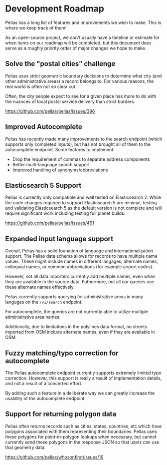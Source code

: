 # Development Roadmap

Pelias has a long list of features and improvements we wish to make. This is
where we keep track of them!

As an open-source project, we don't usually have a timeline or estimate for
when items on our roadmap will be completed, but this document does serve as a
roughly priority order of major changes we hope to make.

## Solve the "postal cities" challenge

Pelias uses strict geometric boundary decisions to determine what city (and
other administrative areas) a record belongs to. For various reasons, the real
world is often not so clear cut.

Often, the city people expect to see for a given place has more to do with the
nuances of local postal service delivery than strict borders.

https://github.com/pelias/pelias/issues/396

## Improved Autocomplete

Pelias has recently made many improvements to the search endpoint (which
supports only completed inputs), but has not brought all of them to the
autocomplete endpoint. Some features to implement:

- Drop the requirement of commas to separate address components
- Better multi-language search support
- Improved handling of synonyms/abbreviations

## Elasticsearch 5 Support

Pelias is currently only compatible and well tested on Elasticsearch 2. While
the code changes required to support Elasticsearch 5 are minimal, testing and
validating Elasticsearch 5 as the default version is not complete and will
require significant work including testing full planet builds.

https://github.com/pelias/pelias/issues/461

## Expanded input language support

Overall, Pelias has a solid founation of language and internationalization
support. The Pelias data schema allows for records to have multiple name
values. These might include names in different langages, alternate names,
colloquial names, or common abbreviations (for example airport codes).

However, not all data importers currently add multiple names, even when they
are available in the source data. Futhermore, not all our queries use these
alternate names effectively.

Pelias currently supports querying for administrative areas in many languges on
the `/v1/search` endpoint.

For autocomplete, the queries are not currently able to utilize multiple
administrative area names.

Additionally, due to limitations in the polylines data format, no streets
imported from OSM include alternate names, even if they are available in OSM.

## Fuzzy matching/typo correction for autocomplete

The Pelias autocomplete endpoint currently supports extremely limited typo
correction. However, this support is really a result of implementation details,
and not a result of a concerted effort.

By adding such a feature in a deliberate way we can greatly increase the
usability of the autocomplete endpoint.

## Support for returning polygon data

Pelias often returns records such as cities, states, countries, etc which have
polygons associated with them representing their boundaries. Pelias uses these
polygons for point-in-polygon lookups when necessary, but cannot currently send
these polygons in the response JSON so that users can use that geometry data.

https://github.com/pelias/whosonfirst/issues/19
